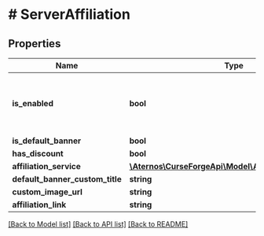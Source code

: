 # # ServerAffiliation

## Properties

Name | Type | Description | Notes
------------ | ------------- | ------------- | -------------
**is_enabled** | **bool** | Whether the server affiliate program is enabled for this mod | [optional]
**is_default_banner** | **bool** |  | [optional]
**has_discount** | **bool** |  | [optional]
**affiliation_service** | [**\Aternos\CurseForgeApi\Model\AffiliationServiceType**](AffiliationServiceType.md) |  | [optional]
**default_banner_custom_title** | **string** |  | [optional]
**custom_image_url** | **string** |  | [optional]
**affiliation_link** | **string** |  | [optional]

[[Back to Model list]](../../README.md#models) [[Back to API list]](../../README.md#endpoints) [[Back to README]](../../README.md)
